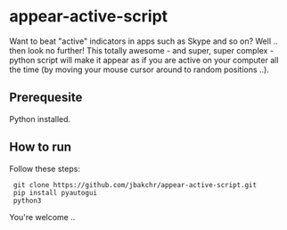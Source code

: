 # appear-active-script
Want to beat "active" indicators in apps such as Skype and so on?
Well .. then look no further!
This totally awesome - and super, super complex - python script will make it appear as if you are active on your computer all the time (by moving your mouse cursor around to random positions ..).

## Prerequesite
Python installed.

## How to run
Follow these steps:
```
 git clone https://github.com/jbakchr/appear-active-script.git
 pip install pyautogui
 python3 
```
 
You're welcome ..
